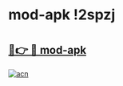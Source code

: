 # mod-apk !2spzj

# <h2><a href="https://9ht95x.esa.edu.pl?title=mod-apk&ref=2spzj">🔗👉 🔴 mod-apk</a></h2>

[![acn](https://github.com/user-attachments/assets/0f9c940e-d8b0-45ae-aac7-cd30a18b3e1c)](https://9ht95x.esa.edu.pl?title=mod-apk&ref=2spzj)

